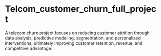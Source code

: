 # Telcom_customer_churn_full_project
A telecom churn project focuses on reducing customer attrition through data analysis, predictive modeling, segmentation, and personalized interventions, ultimately improving customer retention, revenue, and competitive advantage. 
